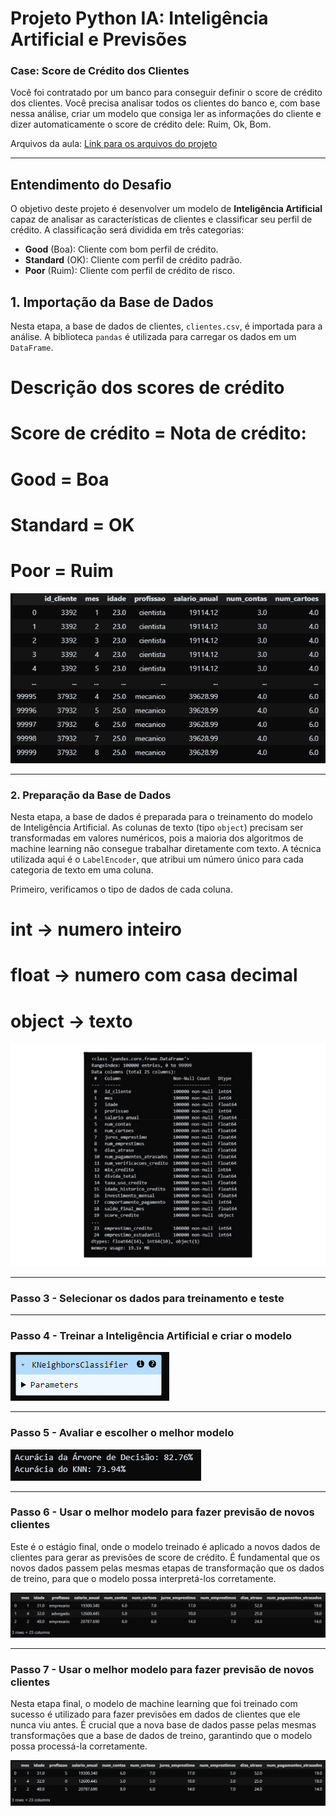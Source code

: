 

# Projeto Python IA: Inteligência Artificial e Previsões

### Case: Score de Crédito dos Clientes

Você foi contratado por um banco para conseguir definir o score de crédito dos clientes. Você precisa analisar todos os clientes do banco e, com base nessa análise, criar um modelo que consiga ler as informações do cliente e dizer automaticamente o score de crédito dele: Ruim, Ok, Bom.

Arquivos da aula: [Link para os arquivos do projeto](https://drive.google.com/drive/folders/1FbDqVq4XLvU85VBlVIMJ73p9oOu6u2-J?usp=drive_link)

---

## Entendimento do Desafio

O objetivo deste projeto é desenvolver um modelo de **Inteligência Artificial** capaz de analisar as características de clientes e classificar seu perfil de crédito. A classificação será dividida em três categorias:

- **Good** (Boa): Cliente com bom perfil de crédito.
- **Standard** (OK): Cliente com perfil de crédito padrão.
- **Poor** (Ruim): Cliente com perfil de crédito de risco.

## 1. Importação da Base de Dados

Nesta etapa, a base de dados de clientes, `clientes.csv`, é importada para a análise. A biblioteca `pandas` é utilizada para carregar os dados em um `DataFrame`.

# Descrição dos scores de crédito
# Score de crédito = Nota de crédito:
# Good = Boa
# Standard = OK
# Poor = Ruim

![Tabela de Dados](png/tela1.PNG)

---

### 2. Preparação da Base de Dados

Nesta etapa, a base de dados é preparada para o treinamento do modelo de Inteligência Artificial. As colunas de texto (tipo `object`) precisam ser transformadas em valores numéricos, pois a maioria dos algoritmos de machine learning não consegue trabalhar diretamente com texto. A técnica utilizada aqui é o `LabelEncoder`, que atribui um número único para cada categoria de texto em uma coluna.

Primeiro, verificamos o tipo de dados de cada coluna.

# int -> numero inteiro
# float -> numero com casa decimal
# object -> texto

![Base d Dados](png/tela9.png)

---

### Passo 3 - Selecionar os dados para treinamento e teste

---

### Passo 4 - Treinar a Inteligência Artificial e criar o modelo

![Modelo de IA](png/tela5.PNG)

---

### Passo 5 - Avaliar e escolher o melhor modelo

![Acuracidade](png/tela6.PNG)

---

### Passo 6 - Usar o melhor modelo para fazer previsão de novos clientes

Este é o estágio final, onde o modelo treinado é aplicado a novos dados de clientes para gerar as previsões de score de crédito. É fundamental que os novos dados passem pelas mesmas etapas de transformação que os dados de treino, para que o modelo possa interpretá-los corretamente.

![Melhor Modelo](png/tela7.PNG)

---

### Passo 7 - Usar o melhor modelo para fazer previsão de novos clientes

Nesta etapa final, o modelo de machine learning que foi treinado com sucesso é utilizado para fazer previsões em dados de clientes que ele nunca viu antes. É crucial que a nova base de dados passe pelas mesmas transformações que a base de dados de treino, garantindo que o modelo possa processá-la corretamente.

![Resultado Final](png/tela8.PNG)

